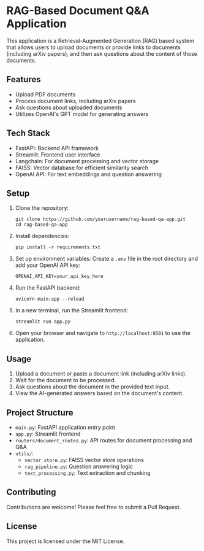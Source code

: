 # RAG-Based Document Q&A Application

This application is a Retrieval-Augmented Generation (RAG) based system that allows users to upload documents or provide links to documents (including arXiv papers), and then ask questions about the content of those documents.

## Features

- Upload PDF documents
- Process document links, including arXiv papers
- Ask questions about uploaded documents
- Utilizes OpenAI's GPT model for generating answers

## Tech Stack

- FastAPI: Backend API framework
- Streamlit: Frontend user interface
- Langchain: For document processing and vector storage
- FAISS: Vector database for efficient similarity search
- OpenAI API: For text embeddings and question answering

## Setup

1. Clone the repository:
   ```
   git clone https://github.com/yourusername/rag-based-qa-app.git
   cd rag-based-qa-app
   ```

2. Install dependencies:
   ```
   pip install -r requirements.txt
   ```

3. Set up environment variables:
   Create a `.env` file in the root directory and add your OpenAI API key:
   ```
   OPENAI_API_KEY=your_api_key_here
   ```

4. Run the FastAPI backend:
   ```
   uvicorn main:app --reload
   ```

5. In a new terminal, run the Streamlit frontend:
   ```
   streamlit run app.py
   ```

6. Open your browser and navigate to `http://localhost:8501` to use the application.

## Usage

1. Upload a document or paste a document link (including arXiv links).
2. Wait for the document to be processed.
3. Ask questions about the document in the provided text input.
4. View the AI-generated answers based on the document's content.

## Project Structure

- `main.py`: FastAPI application entry point
- `app.py`: Streamlit frontend
- `routers/document_routes.py`: API routes for document processing and Q&A
- `utils/`:
  - `vector_store.py`: FAISS vector store operations
  - `rag_pipeline.py`: Question answering logic
  - `text_processing.py`: Text extraction and chunking

## Contributing

Contributions are welcome! Please feel free to submit a Pull Request.

## License

This project is licensed under the MIT License.
